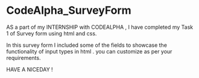 # CodeAlpha_SurveyForm


AS a part of my INTERNSHIP with CODEALPHA , I have completed my Task 1 of Survey form using html and css.

In this survey  form I included some of the fields to showcase the functionality of input types in html . 
you can customize as per your requirements.



HAVE A NICEDAY !
